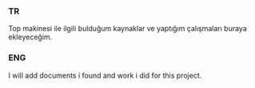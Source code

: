 ### TR
Top makinesi ile ilgili bulduğum kaynaklar ve yaptığım çalışmaları buraya ekleyeceğim.

### ENG
I will add documents i found and work i did for this project.
